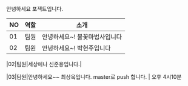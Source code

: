 안녕하세요 포젝트입니다.

|NO|역할|소개|
|-|-|-|
|01|팀원|안녕하세요~! 불꽃마법사입니다|
|02|팀원|안녕하세요~! 박현주입니다|



|02|팀원|세상에나 신준용입니다.|

|03|팀원|안녕하세요~~ 최상욱입니다. master로 push 합니다. |
오후 4시10분
